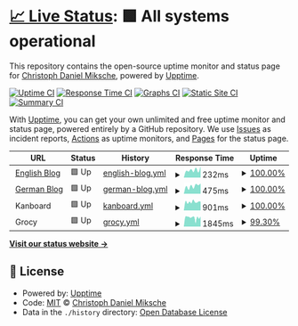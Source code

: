 # [📈 Live Status](https://status.m5e.de): <!--live status--> **🟩 All systems operational**

This repository contains the open-source uptime monitor and status page for [Christoph Daniel Miksche](http://christoph.miksche.org), powered by [Upptime](https://github.com/upptime/upptime).

[![Uptime CI](https://github.com/CMiksche/status/workflows/Uptime%20CI/badge.svg)](https://github.com/CMiksche/status/actions?query=workflow%3A%22Uptime+CI%22)
[![Response Time CI](https://github.com/CMiksche/status/workflows/Response%20Time%20CI/badge.svg)](https://github.com/CMiksche/status/actions?query=workflow%3A%22Response+Time+CI%22)
[![Graphs CI](https://github.com/CMiksche/status/workflows/Graphs%20CI/badge.svg)](https://github.com/CMiksche/status/actions?query=workflow%3A%22Graphs+CI%22)
[![Static Site CI](https://github.com/CMiksche/status/workflows/Static%20Site%20CI/badge.svg)](https://github.com/CMiksche/status/actions?query=workflow%3A%22Static+Site+CI%22)
[![Summary CI](https://github.com/CMiksche/status/workflows/Summary%20CI/badge.svg)](https://github.com/CMiksche/status/actions?query=workflow%3A%22Summary+CI%22)

With [Upptime](https://upptime.js.org), you can get your own unlimited and free uptime monitor and status page, powered entirely by a GitHub repository. We use [Issues](https://github.com/CMiksche/status/issues) as incident reports, [Actions](https://github.com/CMiksche/status/actions) as uptime monitors, and [Pages](https://status.m5e.de) for the status page.

<!--start: status pages-->
<!-- This summary is generated by Upptime (https://github.com/upptime/upptime) -->
<!-- Do not edit this manually, your changes will be overwritten -->
<!-- prettier-ignore -->
| URL | Status | History | Response Time | Uptime |
| --- | ------ | ------- | ------------- | ------ |
| <img alt="" src="https://favicons.githubusercontent.com/blog.m5e.de" height="13"> [English Blog](https://blog.m5e.de) | 🟩 Up | [english-blog.yml](https://github.com/CMiksche/status/commits/HEAD/history/english-blog.yml) | <details><summary><img alt="Response time graph" src="./graphs/english-blog/response-time-week.png" height="20"> 232ms</summary><br><a href="https://status.m5e.de/history/english-blog"><img alt="Response time 217" src="https://img.shields.io/endpoint?url=https%3A%2F%2Fraw.githubusercontent.com%2FCMiksche%2Fstatus%2FHEAD%2Fapi%2Fenglish-blog%2Fresponse-time.json"></a><br><a href="https://status.m5e.de/history/english-blog"><img alt="24-hour response time 334" src="https://img.shields.io/endpoint?url=https%3A%2F%2Fraw.githubusercontent.com%2FCMiksche%2Fstatus%2FHEAD%2Fapi%2Fenglish-blog%2Fresponse-time-day.json"></a><br><a href="https://status.m5e.de/history/english-blog"><img alt="7-day response time 232" src="https://img.shields.io/endpoint?url=https%3A%2F%2Fraw.githubusercontent.com%2FCMiksche%2Fstatus%2FHEAD%2Fapi%2Fenglish-blog%2Fresponse-time-week.json"></a><br><a href="https://status.m5e.de/history/english-blog"><img alt="30-day response time 222" src="https://img.shields.io/endpoint?url=https%3A%2F%2Fraw.githubusercontent.com%2FCMiksche%2Fstatus%2FHEAD%2Fapi%2Fenglish-blog%2Fresponse-time-month.json"></a><br><a href="https://status.m5e.de/history/english-blog"><img alt="1-year response time 226" src="https://img.shields.io/endpoint?url=https%3A%2F%2Fraw.githubusercontent.com%2FCMiksche%2Fstatus%2FHEAD%2Fapi%2Fenglish-blog%2Fresponse-time-year.json"></a></details> | <details><summary><a href="https://status.m5e.de/history/english-blog">100.00%</a></summary><a href="https://status.m5e.de/history/english-blog"><img alt="All-time uptime 100.00%" src="https://img.shields.io/endpoint?url=https%3A%2F%2Fraw.githubusercontent.com%2FCMiksche%2Fstatus%2FHEAD%2Fapi%2Fenglish-blog%2Fuptime.json"></a><br><a href="https://status.m5e.de/history/english-blog"><img alt="24-hour uptime 100.00%" src="https://img.shields.io/endpoint?url=https%3A%2F%2Fraw.githubusercontent.com%2FCMiksche%2Fstatus%2FHEAD%2Fapi%2Fenglish-blog%2Fuptime-day.json"></a><br><a href="https://status.m5e.de/history/english-blog"><img alt="7-day uptime 100.00%" src="https://img.shields.io/endpoint?url=https%3A%2F%2Fraw.githubusercontent.com%2FCMiksche%2Fstatus%2FHEAD%2Fapi%2Fenglish-blog%2Fuptime-week.json"></a><br><a href="https://status.m5e.de/history/english-blog"><img alt="30-day uptime 100.00%" src="https://img.shields.io/endpoint?url=https%3A%2F%2Fraw.githubusercontent.com%2FCMiksche%2Fstatus%2FHEAD%2Fapi%2Fenglish-blog%2Fuptime-month.json"></a><br><a href="https://status.m5e.de/history/english-blog"><img alt="1-year uptime 100.00%" src="https://img.shields.io/endpoint?url=https%3A%2F%2Fraw.githubusercontent.com%2FCMiksche%2Fstatus%2FHEAD%2Fapi%2Fenglish-blog%2Fuptime-year.json"></a></details>
| <img alt="" src="https://favicons.githubusercontent.com/christoph.miksche.org" height="13"> [German Blog](https://christoph.miksche.org) | 🟩 Up | [german-blog.yml](https://github.com/CMiksche/status/commits/HEAD/history/german-blog.yml) | <details><summary><img alt="Response time graph" src="./graphs/german-blog/response-time-week.png" height="20"> 475ms</summary><br><a href="https://status.m5e.de/history/german-blog"><img alt="Response time 627" src="https://img.shields.io/endpoint?url=https%3A%2F%2Fraw.githubusercontent.com%2FCMiksche%2Fstatus%2FHEAD%2Fapi%2Fgerman-blog%2Fresponse-time.json"></a><br><a href="https://status.m5e.de/history/german-blog"><img alt="24-hour response time 632" src="https://img.shields.io/endpoint?url=https%3A%2F%2Fraw.githubusercontent.com%2FCMiksche%2Fstatus%2FHEAD%2Fapi%2Fgerman-blog%2Fresponse-time-day.json"></a><br><a href="https://status.m5e.de/history/german-blog"><img alt="7-day response time 475" src="https://img.shields.io/endpoint?url=https%3A%2F%2Fraw.githubusercontent.com%2FCMiksche%2Fstatus%2FHEAD%2Fapi%2Fgerman-blog%2Fresponse-time-week.json"></a><br><a href="https://status.m5e.de/history/german-blog"><img alt="30-day response time 563" src="https://img.shields.io/endpoint?url=https%3A%2F%2Fraw.githubusercontent.com%2FCMiksche%2Fstatus%2FHEAD%2Fapi%2Fgerman-blog%2Fresponse-time-month.json"></a><br><a href="https://status.m5e.de/history/german-blog"><img alt="1-year response time 595" src="https://img.shields.io/endpoint?url=https%3A%2F%2Fraw.githubusercontent.com%2FCMiksche%2Fstatus%2FHEAD%2Fapi%2Fgerman-blog%2Fresponse-time-year.json"></a></details> | <details><summary><a href="https://status.m5e.de/history/german-blog">100.00%</a></summary><a href="https://status.m5e.de/history/german-blog"><img alt="All-time uptime 99.93%" src="https://img.shields.io/endpoint?url=https%3A%2F%2Fraw.githubusercontent.com%2FCMiksche%2Fstatus%2FHEAD%2Fapi%2Fgerman-blog%2Fuptime.json"></a><br><a href="https://status.m5e.de/history/german-blog"><img alt="24-hour uptime 100.00%" src="https://img.shields.io/endpoint?url=https%3A%2F%2Fraw.githubusercontent.com%2FCMiksche%2Fstatus%2FHEAD%2Fapi%2Fgerman-blog%2Fuptime-day.json"></a><br><a href="https://status.m5e.de/history/german-blog"><img alt="7-day uptime 100.00%" src="https://img.shields.io/endpoint?url=https%3A%2F%2Fraw.githubusercontent.com%2FCMiksche%2Fstatus%2FHEAD%2Fapi%2Fgerman-blog%2Fuptime-week.json"></a><br><a href="https://status.m5e.de/history/german-blog"><img alt="30-day uptime 99.89%" src="https://img.shields.io/endpoint?url=https%3A%2F%2Fraw.githubusercontent.com%2FCMiksche%2Fstatus%2FHEAD%2Fapi%2Fgerman-blog%2Fuptime-month.json"></a><br><a href="https://status.m5e.de/history/german-blog"><img alt="1-year uptime 99.94%" src="https://img.shields.io/endpoint?url=https%3A%2F%2Fraw.githubusercontent.com%2FCMiksche%2Fstatus%2FHEAD%2Fapi%2Fgerman-blog%2Fuptime-year.json"></a></details>
| <img alt="" src="https://favicons.githubusercontent.com/null" height="13"> Kanboard | 🟩 Up | [kanboard.yml](https://github.com/CMiksche/status/commits/HEAD/history/kanboard.yml) | <details><summary><img alt="Response time graph" src="./graphs/kanboard/response-time-week.png" height="20"> 901ms</summary><br><a href="https://status.m5e.de/history/kanboard"><img alt="Response time 1447" src="https://img.shields.io/endpoint?url=https%3A%2F%2Fraw.githubusercontent.com%2FCMiksche%2Fstatus%2FHEAD%2Fapi%2Fkanboard%2Fresponse-time.json"></a><br><a href="https://status.m5e.de/history/kanboard"><img alt="24-hour response time 938" src="https://img.shields.io/endpoint?url=https%3A%2F%2Fraw.githubusercontent.com%2FCMiksche%2Fstatus%2FHEAD%2Fapi%2Fkanboard%2Fresponse-time-day.json"></a><br><a href="https://status.m5e.de/history/kanboard"><img alt="7-day response time 901" src="https://img.shields.io/endpoint?url=https%3A%2F%2Fraw.githubusercontent.com%2FCMiksche%2Fstatus%2FHEAD%2Fapi%2Fkanboard%2Fresponse-time-week.json"></a><br><a href="https://status.m5e.de/history/kanboard"><img alt="30-day response time 1208" src="https://img.shields.io/endpoint?url=https%3A%2F%2Fraw.githubusercontent.com%2FCMiksche%2Fstatus%2FHEAD%2Fapi%2Fkanboard%2Fresponse-time-month.json"></a><br><a href="https://status.m5e.de/history/kanboard"><img alt="1-year response time 1556" src="https://img.shields.io/endpoint?url=https%3A%2F%2Fraw.githubusercontent.com%2FCMiksche%2Fstatus%2FHEAD%2Fapi%2Fkanboard%2Fresponse-time-year.json"></a></details> | <details><summary><a href="https://status.m5e.de/history/kanboard">100.00%</a></summary><a href="https://status.m5e.de/history/kanboard"><img alt="All-time uptime 99.86%" src="https://img.shields.io/endpoint?url=https%3A%2F%2Fraw.githubusercontent.com%2FCMiksche%2Fstatus%2FHEAD%2Fapi%2Fkanboard%2Fuptime.json"></a><br><a href="https://status.m5e.de/history/kanboard"><img alt="24-hour uptime 100.00%" src="https://img.shields.io/endpoint?url=https%3A%2F%2Fraw.githubusercontent.com%2FCMiksche%2Fstatus%2FHEAD%2Fapi%2Fkanboard%2Fuptime-day.json"></a><br><a href="https://status.m5e.de/history/kanboard"><img alt="7-day uptime 100.00%" src="https://img.shields.io/endpoint?url=https%3A%2F%2Fraw.githubusercontent.com%2FCMiksche%2Fstatus%2FHEAD%2Fapi%2Fkanboard%2Fuptime-week.json"></a><br><a href="https://status.m5e.de/history/kanboard"><img alt="30-day uptime 99.50%" src="https://img.shields.io/endpoint?url=https%3A%2F%2Fraw.githubusercontent.com%2FCMiksche%2Fstatus%2FHEAD%2Fapi%2Fkanboard%2Fuptime-month.json"></a><br><a href="https://status.m5e.de/history/kanboard"><img alt="1-year uptime 99.87%" src="https://img.shields.io/endpoint?url=https%3A%2F%2Fraw.githubusercontent.com%2FCMiksche%2Fstatus%2FHEAD%2Fapi%2Fkanboard%2Fuptime-year.json"></a></details>
| <img alt="" src="https://favicons.githubusercontent.com/null" height="13"> Grocy | 🟩 Up | [grocy.yml](https://github.com/CMiksche/status/commits/HEAD/history/grocy.yml) | <details><summary><img alt="Response time graph" src="./graphs/grocy/response-time-week.png" height="20"> 1845ms</summary><br><a href="https://status.m5e.de/history/grocy"><img alt="Response time 1634" src="https://img.shields.io/endpoint?url=https%3A%2F%2Fraw.githubusercontent.com%2FCMiksche%2Fstatus%2FHEAD%2Fapi%2Fgrocy%2Fresponse-time.json"></a><br><a href="https://status.m5e.de/history/grocy"><img alt="24-hour response time 3633" src="https://img.shields.io/endpoint?url=https%3A%2F%2Fraw.githubusercontent.com%2FCMiksche%2Fstatus%2FHEAD%2Fapi%2Fgrocy%2Fresponse-time-day.json"></a><br><a href="https://status.m5e.de/history/grocy"><img alt="7-day response time 1845" src="https://img.shields.io/endpoint?url=https%3A%2F%2Fraw.githubusercontent.com%2FCMiksche%2Fstatus%2FHEAD%2Fapi%2Fgrocy%2Fresponse-time-week.json"></a><br><a href="https://status.m5e.de/history/grocy"><img alt="30-day response time 1634" src="https://img.shields.io/endpoint?url=https%3A%2F%2Fraw.githubusercontent.com%2FCMiksche%2Fstatus%2FHEAD%2Fapi%2Fgrocy%2Fresponse-time-month.json"></a><br><a href="https://status.m5e.de/history/grocy"><img alt="1-year response time 1634" src="https://img.shields.io/endpoint?url=https%3A%2F%2Fraw.githubusercontent.com%2FCMiksche%2Fstatus%2FHEAD%2Fapi%2Fgrocy%2Fresponse-time-year.json"></a></details> | <details><summary><a href="https://status.m5e.de/history/grocy">99.30%</a></summary><a href="https://status.m5e.de/history/grocy"><img alt="All-time uptime 99.67%" src="https://img.shields.io/endpoint?url=https%3A%2F%2Fraw.githubusercontent.com%2FCMiksche%2Fstatus%2FHEAD%2Fapi%2Fgrocy%2Fuptime.json"></a><br><a href="https://status.m5e.de/history/grocy"><img alt="24-hour uptime 95.10%" src="https://img.shields.io/endpoint?url=https%3A%2F%2Fraw.githubusercontent.com%2FCMiksche%2Fstatus%2FHEAD%2Fapi%2Fgrocy%2Fuptime-day.json"></a><br><a href="https://status.m5e.de/history/grocy"><img alt="7-day uptime 99.30%" src="https://img.shields.io/endpoint?url=https%3A%2F%2Fraw.githubusercontent.com%2FCMiksche%2Fstatus%2FHEAD%2Fapi%2Fgrocy%2Fuptime-week.json"></a><br><a href="https://status.m5e.de/history/grocy"><img alt="30-day uptime 99.67%" src="https://img.shields.io/endpoint?url=https%3A%2F%2Fraw.githubusercontent.com%2FCMiksche%2Fstatus%2FHEAD%2Fapi%2Fgrocy%2Fuptime-month.json"></a><br><a href="https://status.m5e.de/history/grocy"><img alt="1-year uptime 99.67%" src="https://img.shields.io/endpoint?url=https%3A%2F%2Fraw.githubusercontent.com%2FCMiksche%2Fstatus%2FHEAD%2Fapi%2Fgrocy%2Fuptime-year.json"></a></details>

<!--end: status pages-->

[**Visit our status website →**](https://status.m5e.de)

## 📄 License

- Powered by: [Upptime](https://github.com/upptime/upptime)
- Code: [MIT](./LICENSE) © [Christoph Daniel Miksche](http://christoph.miksche.org)
- Data in the `./history` directory: [Open Database License](https://opendatacommons.org/licenses/odbl/1-0/)
